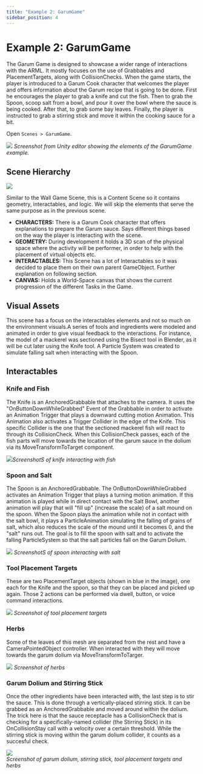 ```yaml
---
title: "Example 2: GarumGame"
sidebar_position: 4
---
```


# Example 2: GarumGame

The Garum Game is designed to showcase a wider range of interactions with the ARML. It mostly focuses on the use of Grabbables and PlacementTargets, along with CollisionChecks. When the game starts, the player is introduced to a Garum Cook character that welcomes the player and offers information about the Garum recipe that is going to be done. First he encourages the player to grab a knife and cut the fish. Then to grab the Spoon, scoop salt from a bowl, and pour it over the bowl where the sauce is being cooked. After that, to grab some bay leaves. Finally, the player is instructed to grab a stirring stick and move it within the cooking sauce for a bit. 

Open `Scenes > GarumGame`.

![](./assets/Pasted%20image%2020240123163632.png)
*Screenshot from Unity editor showing the elements of the GarumGame example.*

## Scene Hierarchy
![](./assets/Pasted%20image%2020240124152918.png)

Similar to the Wall Game Scene, this is a Content Scene so it contains geometry, interactables, and logic. We will skip the elements that serve the same purpose as in the previous scene.
- **CHARACTERS:** There is a Garum Cook character that offers explanations to prepare the Garum sauce. Says different things based on the way the player is interacting with the scene.
- **GEOMETRY:** During development it holds a 3D scan of the physical space where the activity will be performer, in order to help with the placement of virtual objects etc.
- **INTERACTABLES:** This Scene has a lot of Interactables so it was decided to place them on their own parent GameObject. Further explanation on following section.
- **CANVAS:** Holds a World-Space canvas that shows the current progression of the different Tasks in the Game.

## Visual Assets
This scene has a focus on the interactables elements and not so much on the environment visuals.A series of tools and ingredients were modeled and animated in order to give visual feedback to the interactions. For instance, the model of a mackerel was sectioned using the Bisect tool in Blender, as it will be cut later using the Knife tool. A Particle System was created to simulate falling salt when interacting with the Spoon.

## Interactables
### Knife and Fish
The Knife is an AnchoredGrabbable that attaches to the camera. It uses the "OnButtonDownWhileGrabbed" Event of the Grabbable in order to activate an Animation Trigger that plays a downward cutting motion Animation. This Animation also activates a Trigger Collider in the edge of the Knife. This specific Collider is the one that the sectioned mackerel fish will react to through its CollisionCheck. When this CollisionCheck passes, each of the fish parts will move towards the location of the garum sauce in the dolium via its MoveTransformToTarget component.

![](./assets/Pasted%20image%2020240124155606.png)*ScreenshotS of knife interacting with fish*

### Spoon and Salt
The Spoon is an AnchoredGrabbable. The OnButtonDownWhileGrabbed activates an Animation Trigger that plays a turning motion animation. If this animation is played while in direct contact with the Salt Bowl, another animation will play that will "fill up" (increase the scale) of a salt mound on the spoon. When the Spoon plays the animation while not in contact with the salt bowl, it plays a ParticleAnimation simulating the falling of grains of salt, which also reduces the scale of the mound until it becomes 0, and the "salt" runs out. The goal is to fill the spoon with salt and to activate the falling ParticleSystem so that the salt particles fall on the Garum Dolium. 

![](./assets/Pasted%20image%2020240124155712.png) 
*ScreenshotS of spoon interacting with salt*

### Tool Placement Targets

These are two PlacementTarget objects (shown in blue in the image), one each for the Knife and the spoon, so that they can be placed and picked up again. Those 2 actions can be performed via dwell, button, or voice command interactions.

![](./assets/Pasted%20image%2020240124155757.png)
*Screenshot of tool placement targets*

### Herbs
Some of the leaves of this mesh are separated from the rest and have a CameraPointedObject controller. When interacted with they will move towards the garum dolium via MoveTransformToTarger.

![](./assets/Pasted%20image%2020240124160558.png)
*Screenshot of herbs*

### Garum Dolium and Stirring Stick
Once the other ingredients have been interacted with, the last step is to stir the sauce. This is done through a vertically-placed stirring stick. It can be grabbed as an AnchoredGrabbable and moved around within the dolium. The trick here is that the sauce receptacle has a CollisionCheck that is checking for a specifically-named collider (the Stirring Stick) in its OnCollisionStay call with a velocity over a certain threshold. While the stirring stick is moving within the garum dolium collider, it counts as a succesful check.

![](./assets/Pasted%20image%2020240124160940.png)  
*Screenshot of garum dolium, stirring stick, tool placement targets and herbs*